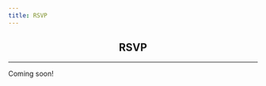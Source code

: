 ```yaml
---
title: RSVP
---
```


<h2 align="center"> RSVP </h2>

---

Coming soon!

<!-- 
Test
<p align="center">
<iframe src="https://cecilia-micah.anrsvp.com" width="550" height="600"  style="border: none; text-align: center;"></iframe>
</p>
 -->
